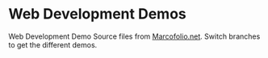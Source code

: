 # Web Development Demos
Web Development Demo Source files from [Marcofolio.net](http://marcofolio.net/). Switch branches to get the different demos.